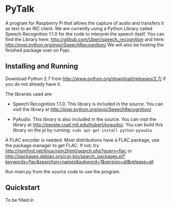 PyTalk
======

A program for Raspberry Pi that allows the capture of audio and transfers it as text to an IRC client. We are currently using a Python Library called Speech Recognition 1.1.0 for the code to interpret the speech itself. You can find the Library here: http://github.com/Uberi/speech_recognition and here: http://pypi.python.org/pypi/SpeechRecognition/
We will also be hosting the finished package over on Pypi.

Installing and Running
--------
Download Python 2.7 from http://www.python.org/download/releases/2.7/ if you do not already have it.

The libraries used are:

  - Speech Recognition 1.1.0. This library is included in the source. You can visit the library at       http://pypi.python.org/pypi/SpeechRecognition/

  - PyAudio. This library is also included in the source. You can visit the library at http://people.csail.mit.edu/hubert/pyaudio/.
You can build this library on the pi by running: `sudo apt-get install python-pyaudio`

A FLAC encoder is needed. Most distributions have a FLAC package, use the package manager to get FLAC. If not, try 
http://rpmfind.net/linux/rpm2html/search.php?query=flac or http://packages.debian.org/cgi-bin/search_packages.pl?keywords=flac&searchon=names&subword=1&version=all&release=all

Run main.py from the source code to use the program.

Quickstart
--------
To be filled in
